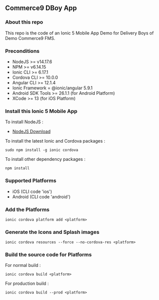 ## Commerce9 DBoy App

### About this repo

This repo is the code of an Ionic 5 Mobile App Demo for Delivery Boys of Demo Commerce9 FMS.

### Preconditions

* NodeJS >= v14.17.6
* NPM >= v6.14.15
* Ionic CLI >= 6.17.1
* Cordova CLI >= 10.0.0
* Angular CLI >= 12.1.4
* Ionic Framework = @ionic/angular 5.9.1
* Android SDK Tools >= 26.1.1 (for Android Platform)
* XCode >= 13 (for iOS Platform)

### Install this Ionic 5 Mobile App

To install NodeJS :
- [NodeJS Download](https://nodejs.org/en/download/)

To install the latest Ionic and Cordova packages :

```
sudo npm install -g ionic cordova
```

To install other dependency packages :

```
npm install
```

### Supported Platforms

* iOS (CLI code 'ios')
* Android (CLI code 'android')

### Add the Platforms

```
ionic cordova platform add <platform>
```

### Generate the Icons and Splash images

```
ionic cordova resources --force --no-cordova-res <platform>
```

### Build the source code for Platforms

For normal build :

```
ionic cordova build <platform>
```

For production build :

```
ionic cordova build --prod <platform>
```

